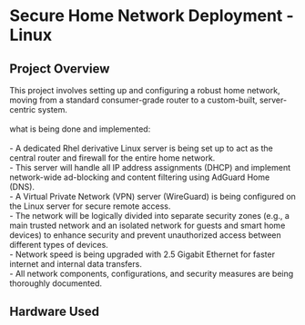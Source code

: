 <h1>Secure Home Network Deployment - Linux</h1>

<h2>Project Overview</h2>
This project involves setting up and configuring a robust home network, moving from a standard consumer-grade router to a custom-built, server-centric system.<br>
<br>
what is being done and implemented:<br>
<br>
  - A dedicated Rhel derivative Linux server is being set up to act as the central router and firewall for the entire home network.<br>
  - This server will handle all IP address assignments (DHCP) and implement network-wide ad-blocking and content filtering using AdGuard Home (DNS).<br>
  - A Virtual Private Network (VPN) server (WireGuard) is being configured on the Linux server for secure remote access.<br>
  - The network will be logically divided into separate security zones (e.g., a main trusted network and an isolated network for guests and smart home devices) to enhance security and prevent unauthorized access between different types of devices.<br>
  - Network speed is being upgraded with 2.5 Gigabit Ethernet for faster internet and internal data transfers.<br>
  - All network components, configurations, and security measures are being thoroughly documented.

  <h2>Hardware Used</h2>

    
    
